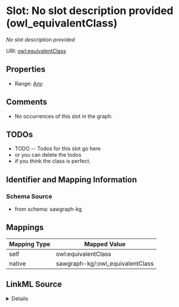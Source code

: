 

# Slot: No slot description provided (owl_equivalentClass)


_No slot description provided_





URI: [owl:equivalentClass](http://www.w3.org/2002/07/owl#equivalentClass)



<!-- no inheritance hierarchy -->








## Properties

* Range: [Any](../classes/Any.md)





## Comments

* No occurrences of this slot in the graph.

## TODOs

* TODO -- Todos for this slot go here
* or you can delete the todos
* if you think the class is perfect.

## Identifier and Mapping Information







### Schema Source


* from schema: sawgraph-kg




## Mappings

| Mapping Type | Mapped Value |
| ---  | ---  |
| self | owl:equivalentClass |
| native | sawgraph-kg/:owl_equivalentClass |




## LinkML Source

<details>
```yaml
name: owl_equivalentClass
description: No slot description provided
title: No slot description provided
todos:
- TODO -- Todos for this slot go here
- or you can delete the todos
- if you think the class is perfect.
comments:
- No occurrences of this slot in the graph.
from_schema: sawgraph-kg
rank: 1000
slot_uri: owl:equivalentClass
alias: owl_equivalentClass
subproperty_of: rdfs_subClassOf
range: Any

```
</details>